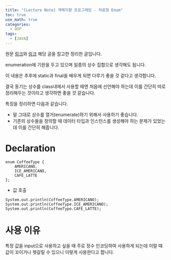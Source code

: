 ```yaml
---
title: "[Lecture Note] 객체지향 프로그래밍 - 자료형 Enum"
toc: true
use_math: true
categories:
  - OOP
tags:
  - [JAVA]
---
```


원문 [링크](https://wikidocs.net/157271)와 [링크](https://www.nextree.co.kr/p11686/) 해당 글을 참고한 정리한 글입니다.

enumeration에 기원을 두고 있으며 일종의 상수 집합으로 생각해도 됩니다.

이 내용은 추후에 static과 final을 배우게 되면 다루기 좋을 것 같다고 생각합니다.

결국 동기는 상수를 class내에서 사용할 때엔 처음에 선언해야 하는데 이를 간단히 따로 정리해두는 것이라고 생각하면 좋을 것 같습니다. 

특징을 정리하면 다음과 같습니다. 

- 말 그대로 상수를 열거(enumerate)하기 위해서 사용하기 좋습니다.
- 기존의 상수들을 정의할 때 데이터 타입과 인스턴스를 생성해야 하는 문제가 있었는데 이를 간단히 해줍니다.

# Declaration

```
enum CoffeeType {
    AMERICANO,
    ICE_AMERICANO,
    CAFE_LATTE
};
```

- 값 호출

```
System.out.println(CoffeeType.AMERICANO);  
System.out.println(CoffeeType.ICE_AMERICANO);
System.out.println(CoffeeType.CAFE_LATTE); 
```

# 사용 이유

특정 값을 input으로 사용하고 싶을 때 주로 정수 인코딩하여 사용하게 되는데 이럴 때 값이 꼬이거나 헷갈릴 수 있으니 이렇게 사용한다고 합니다.

